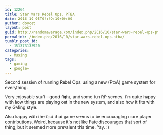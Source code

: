 ```yaml
---
id: 12264
title: Star Wars Rebel Ops, PTBA
date: 2016-10-05T04:49:10+00:00
author: doycet
layout: post
guid: http://randomaverage.com/index.php/2016/10/star-wars-rebel-ops-ptba/
permalink: /index.php/2016/10/star-wars-rebel-ops-ptba/
tumblr_post_id:
  - 151373133920
categories:
  - Musing
tags:
  - gaming
  - google+
---
```

Second session of running Rebel Ops, using a new (PtbA) game system for everything.

Very enjoyable stuff &#8211; good fight, and some fun RP scenes. I'm quite happy with how things are playing out in the new system, and also how it fits with my GMing style.

Also happy with the fact that game seems to be encouraging more player contributions. Weird, because it's not like Fate discourages that sort of thing, but it seemed more prevalent this time. Yay. <img src="http://randomaverage.com/wp/wp-includes/images/smilies/simple-smile.png" alt=":)" class="wp-smiley" style="height: 1em; max-height: 1em;" />

<div>
</div>